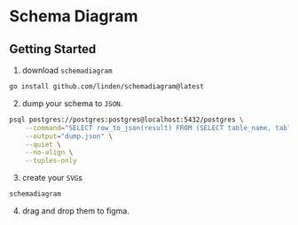 # Schema Diagram
## Getting Started
1. download `schemadiagram`
```sh
go install github.com/linden/schemadiagram@latest
```
2. dump your schema to `JSON`.
```sh
psql postgres://postgres:postgres@localhost:5432/postgres \
	--command="SELECT row_to_json(result) FROM (SELECT table_name, table_schema, column_name, data_type FROM information_schema.columns) AS result;" \
	--output="dump.json" \
	--quiet \
	--no-align \
	--tuples-only
```
3. create your `SVG`s
```sh
schemadiagram
```
4. drag and drop them to figma.
